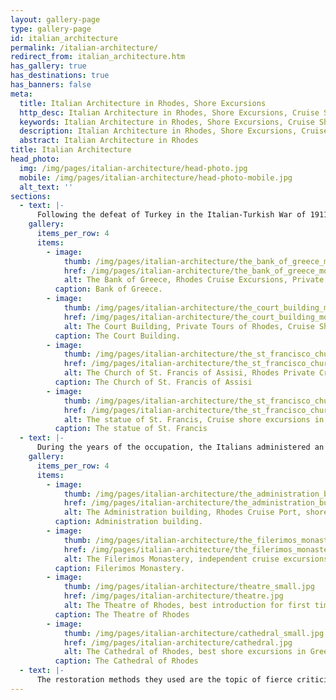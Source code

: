 ```yaml
---
layout: gallery-page
type: gallery-page
id: italian_architecture
permalink: /italian-architecture/
redirect_from: italian_architecture.htm
has_gallery: true
has_destinations: true
has_banners: false
meta:
  title: Italian Architecture in Rhodes, Shore Excursions
  http_desc: Italian Architecture in Rhodes, Shore Excursions, Cruise Shore Excursions in Rhodes Greece
  keywords: Italian Architecture in Rhodes, Shore Excursions, Cruise Shore Excursions in Rhodes Greece
  description: Italian Architecture in Rhodes, Shore Excursions, Cruise Shore Excursions in Rhodes Greece
  abstract: Italian Architecture in Rhodes
title: Italian Architecture
head_photo:
  img: /img/pages/italian-architecture/head-photo.jpg
  mobile: /img/pages/italian-architecture/head-photo-mobile.jpg
  alt_text: ''
sections:
  - text: |-
      Following the defeat of Turkey in the Italian-Turkish War of 1911, Italian troops took over the island of Rhodes, together with the remainder of the Dodecanese Islands. In 1923, they established an Italian colony called **Isole Italiane dell'Egeo** ("Italian Islands of the Aegean Sea"). Italian dictator **Benito Mussolini** initiated a program of "Italianization." it had been designed to force cultural and ethnic assimilation of the native minority populations hoping to create in Rhodes a contemporary transportation hub that would serve as a focal point for the spread of Italian culture in the East. The new Italian buildings reflected the spirit of public administration and set new benchmarks within the urban landscape. All these public buildings are samples of colonial policy and are closely linked to the presence of two general governors, equally active but diametrically opposed in their choices in architecture, **Mario Lago** (1924-1936) and **Cesare Maria De Vecchi** (1936-1943).
    gallery:
      items_per_row: 4
      items:
        - image:
            thumb: /img/pages/italian-architecture/the_bank_of_greece_mod_small.jpg
            href: /img/pages/italian-architecture/the_bank_of_greece_mod.jpg
            alt: The Bank of Greece, Rhodes Cruise Excursions, Private Tours
          caption: Bank of Greece.
        - image:
            thumb: /img/pages/italian-architecture/the_court_building_mod_small.jpg
            href: /img/pages/italian-architecture/the_court_building_mod.jpg
            alt: The Court Building, Private Tours of Rhodes, Cruise Ship Excursions
          caption: The Court Building.
        - image:
            thumb: /img/pages/italian-architecture/the_st_francisco_church_mod_small.jpg
            href: /img/pages/italian-architecture/the_st_francisco_church_mod.jpg
            alt: The Church of St. Francis of Assisi, Rhodes Private Cruise Excursions
          caption: The Church of St. Francis of Assisi
        - image:
            thumb: /img/pages/italian-architecture/the_st_francisco_church_2_mod_small.png
            href: /img/pages/italian-architecture/the_st_francisco_church_2_mod.jpg
            alt: The statue of St. Francis, Cruise shore excursions in Rhodes Greece
          caption: The statue of St. Francis
  - text: |-
      During the years of the occupation, the Italians administered an in-depth program of building and restoration using the almost free local labor force. Among other projects, the whole length of the fortification walls was consolidated and conserved. They preserved what was left from the Knights' period, skipped most Ottoman buildings and removed Ottoman additions that had been made to ecclesiastical monuments. They reconstructed the Grand Master's Palace, the Knights' Hospital and Filerimos Monastery.
    gallery:
      items_per_row: 4
      items:
        - image:
            thumb: /img/pages/italian-architecture/the_administration_building_mod_small.jpg
            href: /img/pages/italian-architecture/the_administration_building_mod.jpg
            alt: The Administration building, Rhodes Cruise Port, shore excursion specialist
          caption: Administration building.
        - image:
            thumb: /img/pages/italian-architecture/the_filerimos_monastery_mod_small.jpg
            href: /img/pages/italian-architecture/the_filerimos_monastery_mod.jpg
            alt: The Filerimos Monastery, independent cruise excursions
          caption: Filerimos Monastery.
        - image:
            thumb: /img/pages/italian-architecture/theatre_small.jpg
            href: /img/pages/italian-architecture/theatre.jpg
            alt: The Theatre of Rhodes, best introduction for first time visitors in Rhodes
          caption: The Theatre of Rhodes
        - image:
            thumb: /img/pages/italian-architecture/cathedral_small.jpg
            href: /img/pages/italian-architecture/cathedral.jpg
            alt: The Cathedral of Rhodes, best shore excursions in Greek islands
          caption: The Cathedral of Rhodes
  - text: |-
      The restoration methods they used are the topic of fierce criticism today. Although they were restricted by the political circumstances of their day, they nevertheless helped to preserve many sites that otherwise won't have survived to this.
---
```

